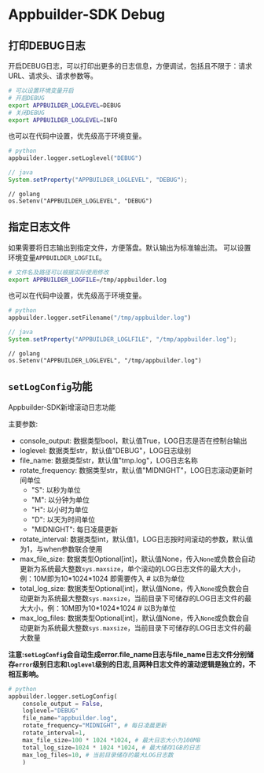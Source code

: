 # Appbuilder-SDK Debug

## 打印DEBUG日志

开启DEBUG日志，可以打印出更多的日志信息，方便调试，包括且不限于：请求URL、请求头、请求参数等。

```bash
# 可以设置环境变量开启
# 开启DEBUG
export APPBUILDER_LOGLEVEL=DEBUG
# 关闭DEBUG
export APPBUILDER_LOGLEVEL=INFO
```

也可以在代码中设置，优先级高于环境变量。
```python
# python
appbuilder.logger.setLoglevel("DEBUG")
```
```java
// java
System.setProperty("APPBUILDER_LOGLEVEL", "DEBUG");
```
```golang
// golang
os.Setenv("APPBUILDER_LOGLEVEL", "DEBUG")
```

## 指定日志文件

如果需要将日志输出到指定文件，方便落盘。默认输出为标准输出流。
可以设置环境变量`APPBUILDER_LOGFILE`。

```bash
# 文件名及路径可以根据实际使用修改
export APPBUILDER_LOGFILE=/tmp/appbuilder.log
```

也可以在代码中设置，优先级高于环境变量。

```python
# python
appbuilder.logger.setFilename("/tmp/appbuilder.log")
```

```java
// java
System.setProperty("APPBUILDER_LOGLFILE", "/tmp/appbuilder.log");
```

```golang
// golang
os.Setenv("APPBUILDER_LOGLEVEL", "/tmp/appbuilder.log")
```

## `setLogConfig`功能

Appbuilder-SDK新增滚动日志功能

主要参数:
- console_output: 数据类型bool，默认值True，LOG日志是否在控制台输出
- loglevel: 数据类型str，默认值"DEBUG"，LOG日志级别
- file_name: 数据类型str，默认值"tmp.log"，LOG日志名称
- rotate_frequency: 数据类型str，默认值"MIDNIGHT"，LOG日志滚动更新时间单位
    - "S": 以秒为单位
    - "M": 以分钟为单位
    - "H": 以小时为单位
    - "D": 以天为时间单位
    - "MIDNIGHT": 每日凌晨更新
- rotate_interval: 数据类型int，默认值1，LOG日志按时间滚动的参数，默认值为1，与when参数联合使用
- max_file_size: 数据类型Optional[int]，默认值None，传入`None`或负数会自动更新为系统最大整数`sys.maxsize`，单个滚动的LOG日志文件的最大大小，例：10M即为10\*1024\*1024 即需要传入 # 以B为单位
- total_log_size: 数据类型Optional[int]，默认值None，传入`None`或负数会自动更新为系统最大整数`sys.maxsize`，当前目录下可储存的LOG日志文件的最大大小，例：10M即为10\*1024\*1024 # 以B为单位
- max_log_files: 数据类型Optional[int]，默认值None，传入`None`或负数会自动更新为系统最大整数`sys.maxsize`，当前目录下可储存的LOG日志文件的最大数量

**注意:`setLogConfig`会自动生成error.file_name日志与file_name日志文件分别储存`error`级别日志和`loglevel`级别的日志,且两种日志文件的滚动逻辑是独立的，不相互影响。**
```python
# python
appbuilder.logger.setLogConfig(
    console_output = False,
    loglevel="DEBUG"
    file_name="appbuilder.log", 
    rotate_frequency="MIDNIGHT", # 每日凌晨更新 
    rotate_interval=1,
    max_file_size=100 * 1024 *1024, # 最大日志大小为100MB
    total_log_size=1024 * 1024 *1024, # 最大储存1GB的日志
    max_log_files=10, # 当前目录储存的最大LOG日志数 
    )
```